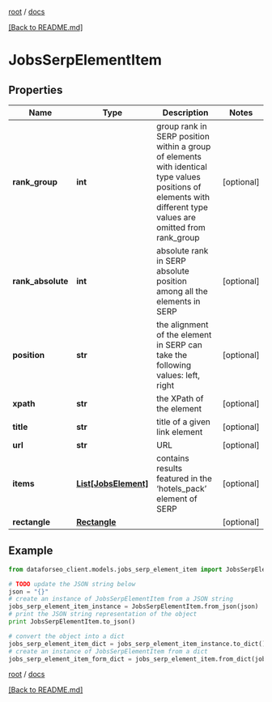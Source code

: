 [root](./../ "root") / [docs](./ "docs")

[[Back to README.md]](./../README.md "[Back to README.md]")

# JobsSerpElementItem

## Properties

Name | Type | Description | Notes
------------ | ------------- | ------------- | -------------
**rank_group** | **int** | group rank in SERP position within a group of elements with identical type values positions of elements with different type values are omitted from rank_group | [optional]
**rank_absolute** | **int** | absolute rank in SERP absolute position among all the elements in SERP | [optional]
**position** | **str** | the alignment of the element in SERP can take the following values: left, right | [optional]
**xpath** | **str** | the XPath of the element | [optional]
**title** | **str** | title of a given link element | [optional]
**url** | **str** | URL | [optional]
**items** | [**List[JobsElement]**](JobsElement.md) | contains results featured in the ‘hotels_pack’ element of SERP | [optional]
**rectangle** | [**Rectangle**](Rectangle.md) |  | [optional]

## Example

```python
from dataforseo_client.models.jobs_serp_element_item import JobsSerpElementItem

# TODO update the JSON string below
json = "{}"
# create an instance of JobsSerpElementItem from a JSON string
jobs_serp_element_item_instance = JobsSerpElementItem.from_json(json)
# print the JSON string representation of the object
print JobsSerpElementItem.to_json()

# convert the object into a dict
jobs_serp_element_item_dict = jobs_serp_element_item_instance.to_dict()
# create an instance of JobsSerpElementItem from a dict
jobs_serp_element_item_form_dict = jobs_serp_element_item.from_dict(jobs_serp_element_item_dict)
```

  

[root](./../ "root") / [docs](./ "docs")

[[Back to README.md]](./../README.md "[Back to README.md]")